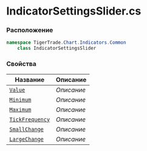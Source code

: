 
# IndicatorSettingsSlider.cs
### Расположение
```csharp
namespace TigerTrade.Chart.Indicators.Common  
    class IndicatorSettingsSlider
```

### Свойства
| Название | Описание |
| --- | --- |
| [`Value`](./Свойства/Value.md) | *Описание* |
| [`Minimum`](./Свойства/Minimum.md) | *Описание* |
| [`Maximum`](./Свойства/Maximum.md) | *Описание* |
| [`TickFrequency`](./Свойства/TickFrequency.md) | *Описание* |
| [`SmallChange`](./Свойства/SmallChange.md) | *Описание* |
| [`LargeChange`](./Свойства/LargeChange.md) | *Описание* |
